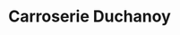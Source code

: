 ---
title: "Carroserie Duchanoy"
url: /saint-barthelemy/carroserie-duchanoy/
shop: réparation de voitures
---